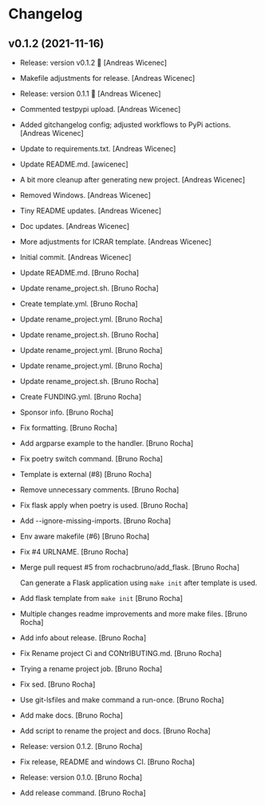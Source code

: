Changelog
=========


v0.1.2 (2021-11-16)
-------------------
- Release: version v0.1.2 🚀 [Andreas Wicenec]
- Makefile adjustments for release. [Andreas Wicenec]
- Release: version 0.1.1 🚀 [Andreas Wicenec]
- Commented testpypi upload. [Andreas Wicenec]
- Added gitchangelog config; adjusted workflows to PyPi actions.
  [Andreas Wicenec]
- Update to requirements.txt. [Andreas Wicenec]
- Update README.md. [awicenec]
- A bit more cleanup after generating new project. [Andreas Wicenec]
- Removed Windows. [Andreas Wicenec]
- Tiny README updates. [Andreas Wicenec]
- Doc updates. [Andreas Wicenec]
- More adjustments for ICRAR template. [Andreas Wicenec]
- Initial commit. [Andreas Wicenec]
- Update README.md. [Bruno Rocha]
- Update rename_project.sh. [Bruno Rocha]
- Create template.yml. [Bruno Rocha]
- Update rename_project.yml. [Bruno Rocha]
- Update rename_project.sh. [Bruno Rocha]
- Update rename_project.yml. [Bruno Rocha]
- Update rename_project.yml. [Bruno Rocha]
- Update rename_project.sh. [Bruno Rocha]
- Create FUNDING.yml. [Bruno Rocha]
- Sponsor info. [Bruno Rocha]
- Fix formatting. [Bruno Rocha]
- Add argparse example to the  handler. [Bruno Rocha]
- Fix poetry switch command. [Bruno Rocha]
- Template is external (#8) [Bruno Rocha]
- Remove unnecessary comments. [Bruno Rocha]
- Fix flask apply when poetry is used. [Bruno Rocha]
- Add --ignore-missing-imports. [Bruno Rocha]
- Env aware makefile (#6) [Bruno Rocha]
- Fix #4 URLNAME. [Bruno Rocha]
- Merge pull request #5 from rochacbruno/add_flask. [Bruno Rocha]

  Can generate a Flask application using `make init` after template is used.
- Add flask template from `make init` [Bruno Rocha]
- Multiple changes readme improvements and more make files. [Bruno
  Rocha]
- Add info about release. [Bruno Rocha]
- Fix Rename project Ci and CONtrIBUTING.md. [Bruno Rocha]
- Trying a rename project job. [Bruno Rocha]
- Fix sed. [Bruno Rocha]
- Use git-lsfiles and make command a run-once. [Bruno Rocha]
- Add make docs. [Bruno Rocha]
- Add script to rename the project and docs. [Bruno Rocha]
- Release: version 0.1.2. [Bruno Rocha]
- Fix release, README and windows CI. [Bruno Rocha]
- Release: version 0.1.0. [Bruno Rocha]
- Add release command. [Bruno Rocha]


